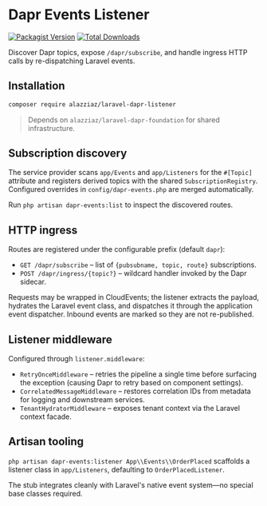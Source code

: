 # Dapr Events Listener

[![Packagist Version](https://img.shields.io/packagist/v/alazziaz/laravel-dapr-listener.svg?color=0f6ab4)](https://packagist.org/packages/alazziaz/laravel-dapr-listener)
[![Total Downloads](https://img.shields.io/packagist/dt/alazziaz/laravel-dapr-listener.svg)](https://packagist.org/packages/alazziaz/laravel-dapr-listener)

Discover Dapr topics, expose `/dapr/subscribe`, and handle ingress HTTP calls by re-dispatching Laravel events.

## Installation

```bash
composer require alazziaz/laravel-dapr-listener
```

> Depends on `alazziaz/laravel-dapr-foundation` for shared infrastructure.

## Subscription discovery

The service provider scans `app/Events` and `app/Listeners` for the `#[Topic]` attribute and registers derived topics with the shared `SubscriptionRegistry`. Configured overrides in `config/dapr-events.php` are merged automatically.

Run `php artisan dapr-events:list` to inspect the discovered routes.

## HTTP ingress

Routes are registered under the configurable prefix (default `dapr`):

- `GET /dapr/subscribe` – list of `{pubsubname, topic, route}` subscriptions.
- `POST /dapr/ingress/{topic?}` – wildcard handler invoked by the Dapr sidecar.

Requests may be wrapped in CloudEvents; the listener extracts the payload, hydrates the Laravel event class, and dispatches it through the application event dispatcher. Inbound events are marked so they are not re-published.

## Listener middleware

Configured through `listener.middleware`:

- `RetryOnceMiddleware` – retries the pipeline a single time before surfacing the exception (causing Dapr to retry based on component settings).
- `CorrelatedMessageMiddleware` – restores correlation IDs from metadata for logging and downstream services.
- `TenantHydratorMiddleware` – exposes tenant context via the Laravel context facade.

## Artisan tooling

`php artisan dapr-events:listener App\\Events\\OrderPlaced` scaffolds a listener class in `app/Listeners`, defaulting to `OrderPlacedListener`.

The stub integrates cleanly with Laravel's native event system—no special base classes required.
